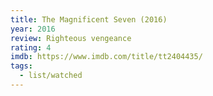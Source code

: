 ```yaml
---
title: The Magnificent Seven (2016)
year: 2016
review: Righteous vengeance
rating: 4
imdb: https://www.imdb.com/title/tt2404435/
tags:
  - list/watched
---
```

